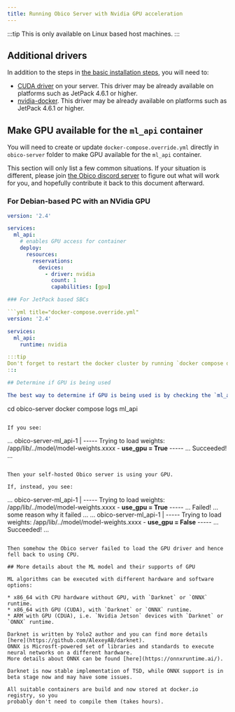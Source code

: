 ```yaml
---
title: Running Obico Server with Nvidia GPU acceleration
---
```


:::tip
This is only available on Linux based host machines.
:::

## Additional drivers

In addition to the steps in [the basic installation steps](../install.md), you will need to:

- [CUDA driver](https://docs.nvidia.com/cuda/cuda-installation-guide-linux/index.html) on your server. This driver may be already available on platforms such as JetPack 4.6.1 or higher.
- [nvidia-docker](https://github.com/NVIDIA/nvidia-docker). This driver may be already available on platforms such as JetPack 4.6.1 or higher.

## Make GPU available for the `ml_api` container

You will need to create or update `docker-compose.override.yml` directly in `obico-server` folder to make GPU available for the `ml_api` container.

This section will only list a few common situations. If your situation is different, please join [the Obico discord server](https://obico.io/discord/) to figure out what will work for you, and hopefully contribute it back to this document afterward.

### For Debian-based PC with an NVidia GPU

```yml title="docker-compose.override.yml"
version: '2.4'

services:
  ml_api:
    # enables GPU access for container
    deploy:
      resources:
        reservations:
          devices:
            - driver: nvidia
              count: 1
              capabilities: [gpu]

### For JetPack based SBCs

```yml title="docker-compose.override.yml"
version: '2.4'

services:
  ml_api:
    runtime: nvidia

:::tip
Don't forget to restart the docker cluster by running `docker compose down && docker-compose up -d`.
:::

## Determine if GPU is being used

The best way to determine if GPU is being used is by checking the `ml_api` container log:

```
cd obico-server
docker compose logs ml_api
```

If you see:

```
...
obico-server-ml_api-1  | ----- Trying to load weights: /app/lib/../model/model-weights.xxxx - **use_gpu = True** -----
...
Succeeded!
...
```

Then your self-hosted Obico server is using your GPU.

If, instead, you see:

```
...
obico-server-ml_api-1  | ----- Trying to load weights: /app/lib/../model/model-weights.xxxx - **use_gpu = True** -----
...
Failed! ... some reason why it failed ...
...
obico-server-ml_api-1  | ----- Trying to load weights: /app/lib/../model/model-weights.xxxx - **use_gpu = False** -----
...
Succeeded!
...
```

Then somehow the Obico server failed to load the GPU driver and hence fell back to using CPU.

## More details about the ML model and their supports of GPU

ML algorithms can be executed with different hardware and software options:

* x86_64 with CPU hardware without GPU, with `Darknet` or `ONNX` runtime.
* x86_64 with GPU (CUDA), with `Darknet` or `ONNX` runtime.
* ARM with GPU (CDUA), i.e. `Nvidia Jetson` devices with `Darknet` or `ONNX` runtime.

Darknet is written by Yolo2 author and you can find more details [here](https://github.com/AlexeyAB/darknet).
ONNX is Microsft-powered set of libraries and standards to execute neural networks on a different hardware.
More details about ONNX can be found [here](https://onnxruntime.ai/).

Darknet is now stable implementation of TSD, while ONNX support is in beta stage now and may have some issues.

All suitable containers are build and now stored at docker.io registry, so you
probably don't need to compile them (takes hours).